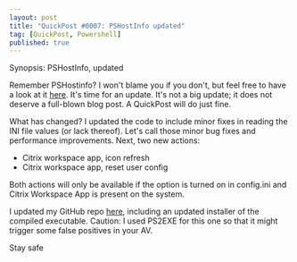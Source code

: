 ```yaml
---
layout: post
title: "QuickPost #0007: PSHostInfo updated"
tag: [QuickPost, Powershell]
published: true
---
```

Synopsis: PSHostInfo, updated

Remember PSHostinfo? I won't blame you if you don't, but feel free to have a look at it [here](https://www.cloudsparkle.be/2020-10-31-PSHostInfo/).
It's time for an update. It's not a big update; it does not deserve a full-blown blog post. A QuickPost will do just fine.

What has changed?
I updated the code to include minor fixes in reading the INI file values (or lack thereof). Let's call those minor bug fixes and performance improvements.
Next, two new actions:
- Citrix workspace app, icon refresh
- Citrix workspace app, reset user config  

Both actions will only be available if the option is turned on in config.ini and Citrix Workspace App is present on the system.

I updated my GitHub repo [here](), including an updated installer of the compiled executable. Caution: I used PS2EXE for this one so that it might trigger some false positives in your AV.

Stay safe
